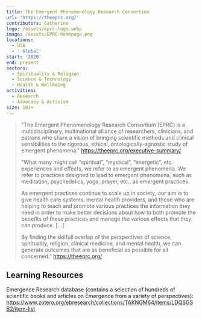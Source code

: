 ```yaml
---
title: The Emergent Phenomenology Research Consortium
url: 'https://theeprc.org/'
contributors: Catherine
logo: /assets/eprc-logo.webp
image: /assets/EPRC-homepage.png
locations:
  - USA
  - ' Global'
start: '2020'
end: present
sectors:
  - Spirituality & Religion
  - Science & Technology
  - Health & Wellbeing
activities:
  - Research
  - Advocacy & Activism
size: 101+
---
```

> "The Emergent Phenomenology Research Consortium (EPRC) is a multidisciplinary, multinational alliance of researchers, clinicians, and patrons who share a vision of bringing scientific methods and clinical sensibilities to the rigorous, ethical, ontologically-agnostic study of emergent phenomena."
> https://theeprc.org/executive-summary/ 
> 
> "What many might call “spiritual”, “mystical”, “energetic”, etc. experiences and effects, we refer to as emergent phenomena. We refer to practices designed to lead to emergent phenomena, such as meditation, psychedelics, yoga, prayer, etc., as emergent practices.
> 
> As emergent practices continue to scale up in society, our aim is to give health care systems, mental health providers, and those who are helping to teach and promote various practices the information they need in order to make better decisions about how to both promote the benefits of these practices and manage the various effects that they can produce. [...]
> 
> By finding the skilfull overlap of the perspectives of science, spirituality, religion, clinical medicine, and mental health, we can generate outcomes that are as beneficial as possible for all concerned."
> https://theeprc.org/

## Learning Resources

Emergence Research database (contains a selection of hundreds of scientific books and articles on Emergence from a variety of perspectives): https://www.zotero.org/ebresearch/collections/TAKNGM64/items/LDQSGSB2/item-list 
